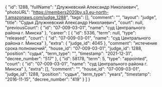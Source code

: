 {
    "id": 1288,
    "fullName": "Длужневский Александр Николаевич",
    "photoURL": "https://members2020by.s3.eu-north-1.amazonaws.com/judge_1288",
    "tags": [],
    "comment": "",
    "layout": "judge",
    "title": "Судья Длужневский Александр Николаевич",
    "court": null,
    "previousCourt": {
        "id": "07-009-03-01",
        "name": "суд Центрального района г. Минска"
    },
    "career": [
        {
            "id": 5336,
            "term": null,
            "type": "released",
            "court": {
                "id": "07-009-03-01",
                "name": "суд Центрального района г. Минска"
            },
            "extra": {
                "judge_id": 4045
            },
            "comment": "истечение срока полномочий",
            "house_id": "07-009-03-01",
            "judge_id": 1288,
            "position": "судья",
            "term_type": "",
            "timestamp": "2021-12-31",
            "decree_number": "517"
        },
        {
            "id": 58178,
            "term": 5,
            "type": "appointed",
            "court": {
                "id": "07-009-03-01",
                "name": "суд Центрального района г. Минска"
            },
            "extra": [],
            "comment": "",
            "house_id": "07-009-03-01",
            "judge_id": 1288,
            "position": "судья",
            "term_type": "years",
            "timestamp": "2016-11-15",
            "decree_number": "419"
        }
    ]
}